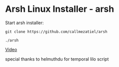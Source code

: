 # Arsh Linux Installer - arsh

Start arsh installer:

`git clone https://github.com/callmezatiel/arsh`

`./arsh`

[Video](https://www.youtube.com/channel/UC7YtNCqgXo4H3khE6qNLk3g?sub_confirmation=1)

special thanks to helmuthdu for temporal lilo script

